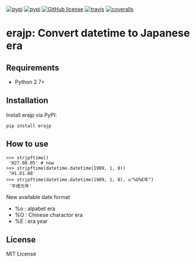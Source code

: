 [![pypi](https://img.shields.io/pypi/dm/erajp.svg)](https://pypi.python.org/pypi/erajp)
[![pypi](https://img.shields.io/pypi/v/erajp.svg)](https://pypi.python.org/pypi/erajp)
[![GitHub license](https://img.shields.io/github/license/recruit-mtl/erajp.svg)](https://github.com/recruit-mtl/erajp)
[![travis](https://img.shields.io/travis/recruit-mtl/erajp.svg)](https://travis-ci.org/recruit-mtl/erajp)
[![coveralls](https://img.shields.io/coveralls/recruit-mtl/erajp.svg)](https://coveralls.io/github/recruit-mtl/erajp)

# erajp: Convert datetime to Japanese era

## Requirements
- Python 2.7+

## Installation

Install erajp via PyPI:
```
pip install erajp
```

## How to use

```
>>> strjpftime()
 'H27.08.05' # now
>>> strjpftime(datetime.datetime(1989, 1, 8)) 
 'H1.01.08'
>>> strjpftime(datetime.datetime(1989, 1, 8), u"%O%E年")
 '平成元年'
```

 New available date format
 - %o : alpabet era
 - %O : Chinese charactor era
 - %E : era year

## License
MIT License